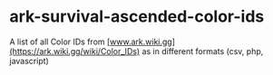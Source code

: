 # ark-survival-ascended-color-ids
A list of all Color IDs from [www.ark.wiki.gg](https://ark.wiki.gg/wiki/Color_IDs) as in different formats (csv, php, javascript)

